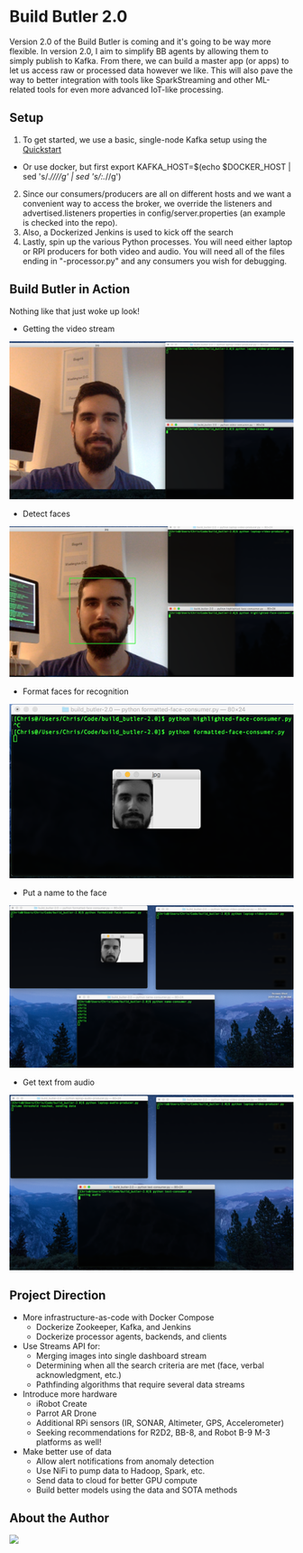 # Build Butler 2.0
Version 2.0 of the Build Butler is coming and it's going to be way more flexible. In version 2.0, I aim to simplify BB agents by allowing them to simply publish to Kafka. From there, we can build a master app (or apps) to let us access raw or processed data however we like. This will also pave the way to better integration with tools like SparkStreaming and other ML-related tools for even more advanced IoT-like processing.

## Setup
1. To get started, we use a basic, single-node Kafka setup using the [Quickstart](https://kafka.apache.org/quickstart)
* Or use docker, but first export KAFKA_HOST=$(echo $DOCKER_HOST | sed 's/.*\/\///g' | sed 's/:.*//g')
2. Since our consumers/producers are all on different hosts and we want a convenient way to access the broker, we override the listeners and advertised.listeners properties in config/server.properties (an example is checked into the repo).
3. Also, a Dockerized Jenkins is used to kick off the search
4. Lastly, spin up the various Python processes. You will need either laptop or RPI producers for both video and audio. You will need all of the files ending in "-processor.py" and any consumers you wish for debugging.

## Build Butler in Action

Nothing like that just woke up look!

* Getting the video stream
<img src="https://raw.githubusercontent.com/Shumakriss/build_butler-2.0/master/docs/images/video_consumer.png?raw=true"/>

* Detect faces
<img src="https://github.com/Shumakriss/build_butler-2.0/blob/master/docs/images/face-highlighting.png?raw=true"/>

* Format faces for recognition
<img src="https://github.com/Shumakriss/build_butler-2.0/blob/master/docs/images/face-formatting.png?raw=true"/>

* Put a name to the face
<img src="https://github.com/Shumakriss/build_butler-2.0/blob/master/docs/images/face-naming.png?raw=true"/>

* Get text from audio
<img src="https://github.com/Shumakriss/build_butler-2.0/blob/master/docs/images/speech-recognizing.png?raw=true"/>


## Project Direction
* More infrastructure-as-code with Docker Compose
	* Dockerize Zookeeper, Kafka, and Jenkins
	* Dockerize processor agents, backends, and clients
* Use Streams API for:
	* Merging images into single dashboard stream
	* Determining when all the search criteria are met (face, verbal acknowledgment, etc.)
	* Pathfinding algorithms that require several data streams
* Introduce more hardware
	* iRobot Create
	* Parrot AR Drone
	* Additional RPi sensors (IR, SONAR, Altimeter, GPS, Accelerometer)
	* Seeking recommendations for R2D2, BB-8, and Robot B-9 M-3 platforms as well!
* Make better use of data
	* Allow alert notifications from anomaly detection
	* Use NiFi to pump data to Hadoop, Spark, etc.
	* Send data to cloud for better GPU compute
	* Build better models using the data and SOTA methods

## About the Author
<img src="https://docs.google.com/drawings/d/1KkPa5rz64fCK_78Y1i78fHuhwYXlpkRyy178Y2TL1C8/pub?w=2020&amp;h=3561">